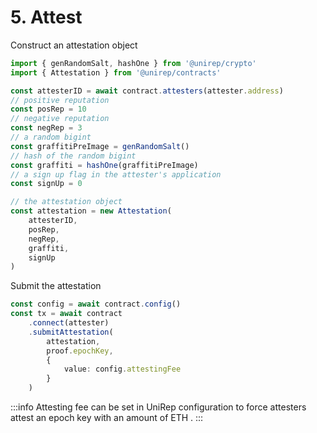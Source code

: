 # 5. Attest

Construct an attestation object

```typescript
import { genRandomSalt, hashOne } from '@unirep/crypto'
import { Attestation } from '@unirep/contracts' 

const attesterID = await contract.attesters(attester.address)
// positive reputation
const posRep = 10
// negative reputation
const negRep = 3
// a random bigint
const graffitiPreImage = genRandomSalt()
// hash of the random bigint
const graffiti = hashOne(graffitiPreImage)
// a sign up flag in the attester's application
const signUp = 0

// the attestation object
const attestation = new Attestation(
    attesterID,
    posRep,
    negRep,
    graffiti,
    signUp
)
```

Submit the attestation

```typescript
const config = await contract.config()
const tx = await contract
    .connect(attester)
    .submitAttestation(
        attestation,
        proof.epochKey,
        {
            value: config.attestingFee
        }
    )
```

:::info
Attesting fee can be set in UniRep configuration to force attesters attest an epoch key with an amount of ETH .
:::
